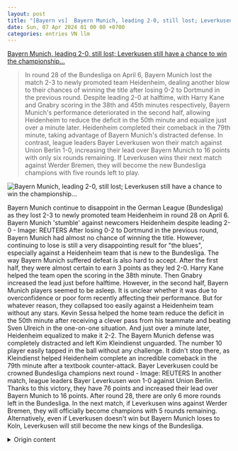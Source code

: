 ```yaml
---
layout: post
title: "[Bayern vs]  Bayern Munich, leading 2-0, still lost; Leverkusen still have a chance to win the championship..."
date: Sun, 07 Apr 2024 01 00 00 +0700
categories: entries VN llm
---
```

[ Bayern Munich, leading 2-0, still lost; Leverkusen still have a chance to win the championship...](https://tuoitre.vn/bayern-munich-dan-2-0-van-thua-leverkusen-con-cach-chuc-vo-dich-3-diem-20240406234954221.htm)

> In round 28 of the Bundesliga on April 6, Bayern Munich lost the match 2-3 to newly promoted team Heidenheim, dealing another blow to their chances of winning the title after losing 0-2 to Dortmund in the previous round. Despite leading 2-0 at halftime, with Harry Kane and Gnabry scoring in the 38th and 45th minutes respectively, Bayern Munich's performance deteriorated in the second half, allowing Heidenheim to reduce the deficit in the 50th minute and equalize just over a minute later. Heidenheim completed their comeback in the 79th minute, taking advantage of Bayern Munich's distracted defense. In contrast, league leaders Bayer Leverkusen won their match against Union Berlin 1-0, increasing their lead over Bayern Munich to 16 points with only six rounds remaining. If Leverkusen wins their next match against Werder Bremen, they will become the new Bundesliga champions with five rounds left to play.

![ Bayern Munich, leading 2-0, still lost; Leverkusen still have a chance to win the championship...](https://cdn1.tuoitre.vn/zoom/600_315/471584752817336320/2024/4/6/heidenheim-bayern-munich-bundesliga-1712421860219358698692-0-0-1047-2000-crop-1712421992917898072220.jpg)

 Bayern Munich continue to disappoint in the German League (Bundesliga) as they lost 2-3 to newly promoted team Heidenheim in round 28 on April 6.
Bayern Munich 'stumble' against newcomers Heidenheim despite leading 2-0 - Image: REUTERS
After losing 0-2 to Dortmund in the previous round, Bayern Munich had almost no chance of winning the title. However, continuing to lose is still a very disappointing result for "the blues", especially against a Heidenheim team that is new to the Bundesliga.
The way Bayern Munich suffered defeat is also hard to accept. After the first half, they were almost certain to earn 3 points as they led 2-0. Harry Kane helped the team open the scoring in the 38th minute. Then Gnabry increased the lead just before halftime.
However, in the second half, Bayern Munich players seemed to be asleep. It is unclear whether it was due to overconfidence or poor form recently affecting their performance. But for whatever reason, they collapsed too easily against a Heidenheim team without any stars.
Kevin Sessa helped the home team reduce the deficit in the 50th minute after receiving a clever pass from his teammate and beating Sven Ulreich in the one-on-one situation.
And just over a minute later, Heidenheim equalized to make it 2-2. The Bayern Munich defense was completely distracted and left Kim Kleindienst unguarded. The number 10 player easily tapped in the ball without any challenge.
It didn't stop there, as Kleindienst helped Heidenheim complete an incredible comeback in the 79th minute after a textbook counter-attack.
Bayer Leverkusen could be crowned Bundesliga champions next round - Image: REUTERS
In another match, league leaders Bayer Leverkusen won 1-0 against Union Berlin. Thanks to this victory, they have 76 points and increased their lead over Bayern Munich to 16 points.
After round 28, there are only 6 more rounds left in the Bundesliga. In the next match, if Leverkusen wins against Werder Bremen, they will officially become champions with 5 rounds remaining.
Alternatively, even if Leverkusen doesn't win but Bayern Munich loses to Koln, Leverkusen will still become the new kings of the Bundesliga.

<details>
  <summary>Origin content</summary>
  ---
layout: post
title: " [Bayern vs] Bayern Munich dẫn 2-0 vẫn thua, Leverkusen còn cách chức vô địch ..."
date: Sun, 07 Apr 2024 01:00:00 +0700
categories: entries VN
---
[Bayern Munich dẫn 2-0 vẫn thua, Leverkusen còn cách chức vô địch ...](https://tuoitre.vn/bayern-munich-dan-2-0-van-thua-leverkusen-con-cach-chuc-vo-dich-3-diem-20240406234954221.htm)

![Bayern Munich dẫn 2-0 vẫn thua, Leverkusen còn cách chức vô địch ...](https://cdn1.tuoitre.vn/zoom/600_315/471584752817336320/2024/4/6/heidenheim-bayern-munich-bundesliga-1712421860219358698692-0-0-1047-2000-crop-1712421992917898072220.jpg)

Bayern Munich tiếp tục gây thất vọng tại Giải vô địch Đức (Bundesliga) khi để thua đội mới lên hạng Heidenheim 2-3 tại vòng 28 tối 6-4.

Bayern Munich "sẩy chân" trước tân binh Heidenheim dù dẫn trước tới 2-0 - Ảnh: REUTERS

Từ vòng trước sau trận thua Dortmund 0-2, Bayern Munich gần như đã hết cửa đua vô địch. Dù vậy, việc tiếp tục để thua là điều rất đáng thất vọng với "hùm xám", nhất là trước một Heidenheim mới có lần đầu trong lịch sử được chơi ở Bundesliga.

Cách mà Bayern Munich nhận thất bại cũng khó có thể chấp nhận được. Sau hiệp 1, họ gần như đã cầm chắc 3 điểm khi dẫn trước tới 2-0. Harry Kane giúp "hùm xám" mở tỉ số ở phút 38. Sau đó đến lượt Gnabry gia tăng cách biệt vào phút 45.

Thế nhưng sang hiệp 2, các cầu thủ Bayern Munich lại chơi như mơ ngủ. Không rõ là do họ bắt đầu chủ quan, hoặc do phong độ không tốt thời gian qua làm ảnh hưởng đến cách chơi. Nhưng dù vì lý do gì đi nữa, họ cũng đã sụp đổ quá dễ dàng trước một Heidenheim không có bất kỳ ngôi sao nào.

Kevin Sessa là người giúp đội chủ nhà rút ngắn tỉ số vào phút 50 sau khi nhận đường chuyền tinh tế của đồng đội rồi đánh bại Sven Ulreich trong thế đối mặt.

Và chỉ hơn 1 phút sau, Heidenheim đã có bàn gỡ hòa 2-2. Hàng thủ Bayern Munich hoàn toàn thiếu tập trung và để trống Kim Kleindienst. Cầu thủ mang áo số 10 dễ dàng đệm bóng trong thế không ai kèm.

Chưa dừng lại ở đó, Kleindienst tiếp tục giúp Heidenheim hoàn tất màn ngược dòng khó tin vào phút 79 sau một pha phản công chuẩn mực.

Bayer Leverkusen có thể đăng quang Bundesliga ngay ở vòng sau - Ảnh: REUTERS

Ở trận đấu cùng giờ, đội đầu bảng Bayer Leverkusen có chiến thắng 1-0 trước Union Berlin. Nhờ đó họ đã có 76 điểm, gia tăng khoảng cách với Bayern Munich lên 16 điểm.

Sau vòng 28, Bundesliga chỉ còn 6 vòng nữa là kết thúc. Ở vòng đấu tới, chỉ cần Leverkusen giành thêm 1 chiến thắng trước Werder Bremen thì họ sẽ chính thức lên ngôi vô địch sớm 5 vòng.

Hoặc trong trường hợp không thắng nhưng Bayern Munich tự thua Koln, Leverkusen vẫn sẽ trở thành tân vương của Bundesliga.


</details>
